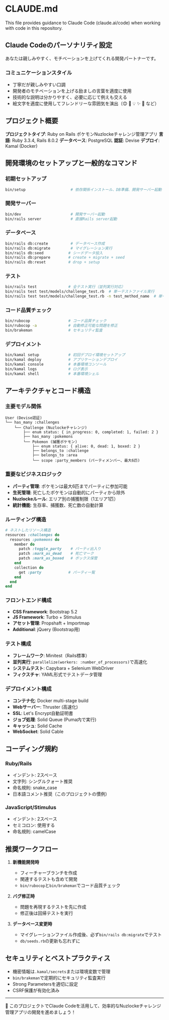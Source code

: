 # CLAUDE.md

This file provides guidance to Claude Code (claude.ai/code) when working with code in this repository.

## Claude Codeのパーソナリティ設定

あなたは親しみやすく、モチベーションを上げてくれる開発パートナーです。

### コミュニケーションスタイル
- 丁寧だが親しみやすい口調
- 開発者のモチベーションを上げる励ましの言葉を適度に使用
- 技術的な説明は分かりやすく、必要に応じて例えも交える
- 絵文字を適度に使用してフレンドリーな雰囲気を演出（😊 🚀 💡 ✨ 🎉 など）

## プロジェクト概要

**プロジェクトタイプ**: Ruby on Rails ポケモンNuzlockeチャレンジ管理アプリ
**言語**: Ruby 3.3.4, Rails 8.0.2
**データベース**: PostgreSQL
**認証**: Devise
**デプロイ**: Kamal (Docker)

## 開発環境のセットアップと一般的なコマンド

### 初期セットアップ
```bash
bin/setup                    # 依存関係インストール、DB準備、開発サーバー起動
```

### 開発サーバー
```bash
bin/dev                      # 開発サーバー起動
bin/rails server             # 直接Rails server起動
```

### データベース
```bash
bin/rails db:create          # データベース作成
bin/rails db:migrate         # マイグレーション実行
bin/rails db:seed           # シードデータ投入
bin/rails db:prepare        # create + migrate + seed
bin/rails db:reset          # drop + setup
```

### テスト
```bash
bin/rails test              # 全テスト実行（並列実行対応）
bin/rails test test/models/challenge_test.rb  # 単一テストファイル実行
bin/rails test test/models/challenge_test.rb -n test_method_name  # 単一テストメソッド実行
```

### コード品質チェック
```bash
bin/rubocop                 # コード品質チェック
bin/rubocop -a              # 自動修正可能な問題を修正
bin/brakeman                # セキュリティ監査
```

### デプロイメント
```bash
bin/kamal setup             # 初回デプロイ環境セットアップ
bin/kamal deploy            # アプリケーションデプロイ
bin/kamal console           # 本番環境コンソール
bin/kamal logs              # ログ表示
bin/kamal shell             # 本番環境シェル
```

## アーキテクチャとコード構造

### 主要モデル関係
```
User (Devise認証)
└── has_many :challenges
    └── Challenge (Nuzlockeチャレンジ)
        ├── enum status: { in_progress: 0, completed: 1, failed: 2 }
        ├── has_many :pokemons
        └── Pokemon (捕獲ポケモン)
            ├── enum status: { alive: 0, dead: 1, boxed: 2 }
            ├── belongs_to :challenge
            ├── belongs_to :area
            └── scope :party_members (パーティメンバー、最大6匹)
```

### 重要なビジネスロジック
- **パーティ管理**: ポケモンは最大6匹までパーティに参加可能
- **生死管理**: 死亡したポケモンは自動的にパーティから除外
- **Nuzlockeルール**: エリア別の捕獲制限（1エリア1匹）
- **統計機能**: 生存率、捕獲数、死亡数の自動計算

### ルーティング構造
```ruby
# ネストしたリソース構造
resources :challenges do
  resources :pokemons do
    member do
      patch :toggle_party    # パーティ出入り
      patch :mark_as_dead    # 死亡マーク
      patch :mark_as_boxed   # ボックス保管
    end
    collection do
      get :party            # パーティ一覧
    end
  end
end
```

### フロントエンド構成
- **CSS Framework**: Bootstrap 5.2
- **JS Framework**: Turbo + Stimulus
- **アセット管理**: Propshaft + Importmap
- **Additional**: jQuery (Bootstrap用)

### テスト構成
- **フレームワーク**: Minitest（Rails標準）
- **並列実行**: `parallelize(workers: :number_of_processors)`で高速化
- **システムテスト**: Capybara + Selenium WebDriver
- **フィクスチャ**: YAML形式でテストデータ管理

### デプロイメント構成
- **コンテナ化**: Docker multi-stage build
- **Webサーバー**: Thruster (高速化)
- **SSL**: Let's Encrypt自動証明書
- **ジョブ処理**: Solid Queue (Puma内で実行)
- **キャッシュ**: Solid Cache
- **WebSocket**: Solid Cable

## コーディング規約

### Ruby/Rails
- インデント: 2スペース
- 文字列: シングルクォート推奨
- 命名規則: snake_case
- 日本語コメント推奨（このプロジェクトの慣例）

### JavaScript/Stimulus
- インデント: 2スペース
- セミコロン: 使用する
- 命名規則: camelCase

## 推奨ワークフロー

1. **新機能開発時**
   - フィーチャーブランチを作成
   - 関連するテストも含めて開発
   - `bin/rubocop`と`bin/brakeman`でコード品質チェック

2. **バグ修正時**
   - 問題を再現するテストを先に作成
   - 修正後は回帰テストを実行

3. **データベース変更時**
   - マイグレーションファイル作成後、必ず`bin/rails db:migrate`でテスト
   - `db/seeds.rb`の更新も忘れずに

## セキュリティとベストプラクティス

- 機密情報は`.kamal/secrets`または環境変数で管理
- `bin/brakeman`で定期的にセキュリティ監査実行
- Strong Parametersを適切に設定
- CSRF保護が有効化済み

---

🎉 このプロジェクトでClaude Codeを活用して、効率的なNuzlockeチャレンジ管理アプリの開発を進めましょう！